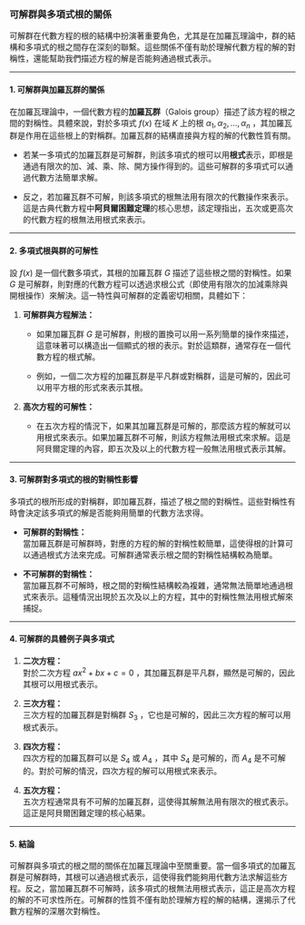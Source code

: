 ### **可解群與多項式根的關係**

可解群在代數方程的根的結構中扮演著重要角色，尤其是在加羅瓦理論中，群的結構和多項式的根之間存在深刻的聯繫。這些關係不僅有助於理解代數方程的解的對稱性，還能幫助我們描述方程的解是否能夠通過根式表示。

---

#### **1. 可解群與加羅瓦群的關係**

在加羅瓦理論中，一個代數方程的**加羅瓦群**（Galois group）描述了該方程的根之間的對稱性。具體來說，對於多項式  $`f(x)`$  在域  $`K`$  上的根  $`\alpha_1, \alpha_2, \dots, \alpha_n`$ ，其加羅瓦群是作用在這些根上的對稱群。加羅瓦群的結構直接與方程的解的代數性質有關。

- 若某一多項式的加羅瓦群是可解群，則該多項式的根可以用**根式**表示，即根是通過有限次的加、減、乘、除、開方操作得到的。這些可解群的多項式可以通過代數方法簡單求解。

- 反之，若加羅瓦群不可解，則該多項式的根無法用有限次的代數操作來表示。這是古典代數方程中**阿貝爾困難定理**的核心思想，該定理指出，五次或更高次的代數方程的根無法用根式來表示。

---

#### **2. 多項式根與群的可解性**

設  $`f(x)`$  是一個代數多項式，其根的加羅瓦群  $`G`$  描述了這些根之間的對稱性。如果  $`G`$  是可解群，則對應的代數方程可以透過求根公式（即使用有限次的加減乘除與開根操作）來解決。這一特性與可解群的定義密切相關，具體如下：

1. **可解群與方程解法：**
   - 如果加羅瓦群  $`G`$  是可解群，則根的置換可以用一系列簡單的操作來描述，這意味著可以構造出一個顯式的根的表示。對於這類群，通常存在一個代數方程的根式解。
   
   - 例如，一個二次方程的加羅瓦群是平凡群或對稱群，這是可解的，因此可以用平方根的形式來表示其根。

2. **高次方程的可解性：**
   - 在五次方程的情況下，如果其加羅瓦群是可解的，那麼該方程的解就可以用根式來表示。如果加羅瓦群不可解，則該方程無法用根式來求解。這是阿貝爾定理的內容，即五次及以上的代數方程一般無法用根式表示其解。

---

#### **3. 可解群對多項式的根的對稱性影響**

多項式的根所形成的對稱群，即加羅瓦群，描述了根之間的對稱性。這些對稱性有時會決定該多項式的解是否能夠用簡單的代數方法求得。

- **可解群的對稱性：**  
  當加羅瓦群是可解群時，對應的方程的解的對稱性較簡單，這使得根的計算可以通過根式方法來完成。可解群通常表示根之間的對稱性結構較為簡單。

- **不可解群的對稱性：**  
  當加羅瓦群不可解時，根之間的對稱性結構較為複雜，通常無法簡單地通過根式來表示。這種情況出現於五次及以上的方程，其中的對稱性無法用根式解來捕捉。

---

#### **4. 可解群的具體例子與多項式**

1. **二次方程：**  
   對於二次方程  $`ax^2 + bx + c = 0`$ ，其加羅瓦群是平凡群，顯然是可解的，因此其根可以用根式表示。

2. **三次方程：**  
   三次方程的加羅瓦群是對稱群  $`S_3`$ ，它也是可解的，因此三次方程的解可以用根式表示。

3. **四次方程：**  
   四次方程的加羅瓦群可以是  $`S_4`$  或  $`A_4`$ ，其中  $`S_4`$  是可解的，而  $`A_4`$  是不可解的。對於可解的情況，四次方程的解可以用根式來表示。

4. **五次方程：**  
   五次方程通常具有不可解的加羅瓦群，這使得其解無法用有限次的根式表示。這正是阿貝爾困難定理的核心結果。

---

#### **5. 結論**

可解群與多項式的根之間的關係在加羅瓦理論中至關重要。當一個多項式的加羅瓦群是可解群時，其根可以通過根式表示，這使得我們能夠用代數方法求解這些方程。反之，當加羅瓦群不可解時，該多項式的根無法用根式表示，這正是高次方程的解的不可求性所在。可解群的性質不僅有助於理解方程的解的結構，還揭示了代數方程解的深層次對稱性。